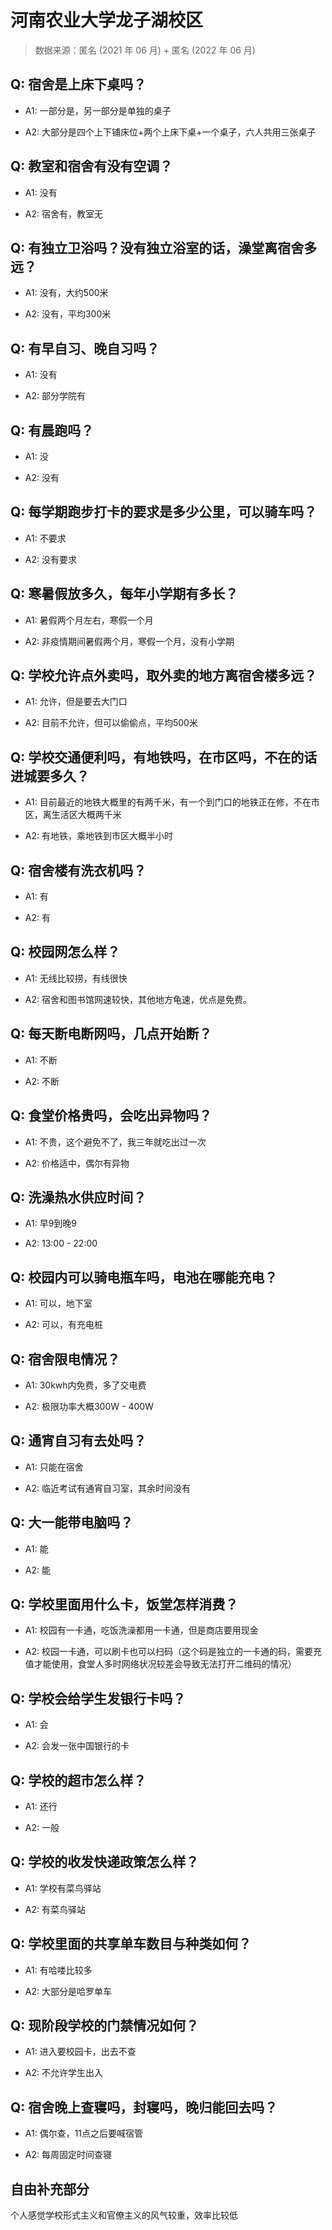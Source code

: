 # 河南农业大学龙子湖校区

> 数据来源：匿名 (2021 年 06 月) + 匿名 (2022 年 06 月)

## Q: 宿舍是上床下桌吗？

- A1: 一部分是，另一部分是单独的桌子

- A2: 大部分是四个上下铺床位+两个上床下桌+一个桌子，六人共用三张桌子

## Q: 教室和宿舍有没有空调？

- A1: 没有

- A2: 宿舍有，教室无

## Q: 有独立卫浴吗？没有独立浴室的话，澡堂离宿舍多远？

- A1: 没有，大约500米

- A2: 没有，平均300米

## Q: 有早自习、晚自习吗？

- A1: 没有

- A2: 部分学院有

## Q: 有晨跑吗？

- A1: 没

- A2: 没有

## Q: 每学期跑步打卡的要求是多少公里，可以骑车吗？

- A1: 不要求

- A2: 没有要求

## Q: 寒暑假放多久，每年小学期有多长？

- A1: 暑假两个月左右，寒假一个月

- A2: 非疫情期间暑假两个月，寒假一个月，没有小学期

## Q: 学校允许点外卖吗，取外卖的地方离宿舍楼多远？

- A1: 允许，但是要去大门口

- A2: 目前不允许，但可以偷偷点，平均500米

## Q: 学校交通便利吗，有地铁吗，在市区吗，不在的话进城要多久？

- A1: 目前最近的地铁大概里的有两千米，有一个到门口的地铁正在修，不在市区，离生活区大概两千米

- A2: 有地铁，乘地铁到市区大概半小时

## Q: 宿舍楼有洗衣机吗？

- A1: 有

- A2: 有

## Q: 校园网怎么样？

- A1: 无线比较捞，有线很快

- A2: 宿舍和图书馆网速较快，其他地方龟速，优点是免费。

## Q: 每天断电断网吗，几点开始断？

- A1: 不断

- A2: 不断

## Q: 食堂价格贵吗，会吃出异物吗？

- A1: 不贵，这个避免不了，我三年就吃出过一次

- A2: 价格适中，偶尔有异物

## Q: 洗澡热水供应时间？

- A1: 早9到晚9

- A2: 13:00 - 22:00

## Q: 校园内可以骑电瓶车吗，电池在哪能充电？

- A1: 可以，地下室

- A2: 可以，有充电桩

## Q: 宿舍限电情况？

- A1: 30kwh内免费，多了交电费

- A2: 极限功率大概300W - 400W

## Q: 通宵自习有去处吗？

- A1: 只能在宿舍

- A2: 临近考试有通宵自习室，其余时间没有

## Q: 大一能带电脑吗？

- A1: 能

- A2: 能

## Q: 学校里面用什么卡，饭堂怎样消费？

- A1: 校园有一卡通，吃饭洗澡都用一卡通，但是商店要用现金

- A2: 校园一卡通，可以刷卡也可以扫码（这个码是独立的一卡通的码，需要充值才能使用，食堂人多时网络状况较差会导致无法打开二维码的情况）

## Q: 学校会给学生发银行卡吗？

- A1: 会

- A2: 会发一张中国银行的卡

## Q: 学校的超市怎么样？

- A1: 还行

- A2: 一般

## Q: 学校的收发快递政策怎么样？

- A1: 学校有菜鸟驿站

- A2: 有菜鸟驿站

## Q: 学校里面的共享单车数目与种类如何？

- A1: 有哈喽比较多

- A2: 大部分是哈罗单车

## Q: 现阶段学校的门禁情况如何？

- A1: 进入要校园卡，出去不查

- A2: 不允许学生出入

## Q: 宿舍晚上查寝吗，封寝吗，晚归能回去吗？

- A1: 偶尔查，11点之后要喊宿管

- A2: 每周固定时间查寝

## 自由补充部分

个人感觉学校形式主义和官僚主义的风气较重，效率比较低